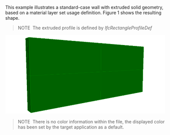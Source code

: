 This example illustrates a standard-case wall with extruded solid geometry, based on a material layer set usage definition. Figure 1 shows the resulting shape.

> NOTE&nbsp; The extruded profile is defined by _IfcRectangleProfileDef_

!["Wall"](../../../../figures/examples/wall_standard_case.png "Figure 1 &mdash; Standard case wall with material layer set.")

> NOTE&nbsp; There is no color information within the file, the displayed color has been set by the target application as a default.